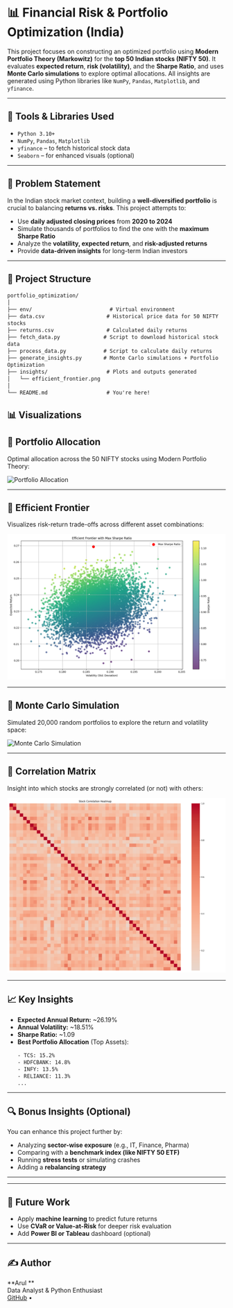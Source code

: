 
# 📊 Financial Risk & Portfolio Optimization (India)

This project focuses on constructing an optimized portfolio using **Modern Portfolio Theory (Markowitz)** for the **top 50 Indian stocks (NIFTY 50)**. It evaluates **expected return**, **risk (volatility)**, and the **Sharpe Ratio**, and uses **Monte Carlo simulations** to explore optimal allocations. All insights are generated using Python libraries like `NumPy`, `Pandas`, `Matplotlib`, and `yfinance`.

---

## 🔧 Tools & Libraries Used

- `Python 3.10+`
- `NumPy`, `Pandas`, `Matplotlib`
- `yfinance` – to fetch historical stock data
- `Seaborn` – for enhanced visuals (optional)

---

## 💼 Problem Statement

In the Indian stock market context, building a **well-diversified portfolio** is crucial to balancing **returns vs. risks**. This project attempts to:

- Use **daily adjusted closing prices** from **2020 to 2024**
- Simulate thousands of portfolios to find the one with the **maximum Sharpe Ratio**
- Analyze the **volatility, expected return**, and **risk-adjusted returns**
- Provide **data-driven insights** for long-term Indian investors

---


## 📁 Project Structure

```
portfolio_optimization/
│
├── env/                         # Virtual environment
├── data.csv                    # Historical price data for 50 NIFTY stocks
├── returns.csv                 # Calculated daily returns
├── fetch_data.py              # Script to download historical stock data
├── process_data.py            # Script to calculate daily returns
├── generate_insights.py       # Monte Carlo simulations + Portfolio Optimization
├── insights/                   # Plots and outputs generated
│   └── efficient_frontier.png
│
└── README.md                   # You're here!
```
## 📊 Visualizations
## 📌 Portfolio Allocation

Optimal allocation across the 50 NIFTY stocks using Modern Portfolio Theory:

![Portfolio Allocation](portfolio_allocation.png)

---

## 🧮 Efficient Frontier

Visualizes risk-return trade-offs across different asset combinations:

![Efficient Frontier](efficient_frontier.png)

---

## 🎲 Monte Carlo Simulation

Simulated 20,000 random portfolios to explore the return and volatility space:

![Monte Carlo Simulation](monte_carlo_simulation.png)

---

## 🧩 Correlation Matrix

Insight into which stocks are strongly correlated (or not) with others:

![Correlation Heatmap](correlation_heatmap.png)


---

## 📈 Key Insights

- **Expected Annual Return:** ~26.19%
- **Annual Volatility:** ~18.51%
- **Sharpe Ratio:** ~1.09
- **Best Portfolio Allocation** (Top Assets):
  ```
  - TCS: 15.2%
  - HDFCBANK: 14.8%
  - INFY: 13.5%
  - RELIANCE: 11.3%
  ...
  ```

---

## 🔍 Bonus Insights (Optional)

You can enhance this project further by:
- Analyzing **sector-wise exposure** (e.g., IT, Finance, Pharma)
- Comparing with a **benchmark index (like NIFTY 50 ETF)**
- Running **stress tests** or simulating crashes
- Adding a **rebalancing strategy**

---

---

## 📌 Future Work

- Apply **machine learning** to predict future returns
- Use **CVaR or Value-at-Risk** for deeper risk evaluation
- Add **Power BI or Tableau** dashboard (optional)

---

## ✍️ Author

**Arul **  
Data Analyst & Python Enthusiast  
[GitHub](https://github.com/arulthakur123) •

